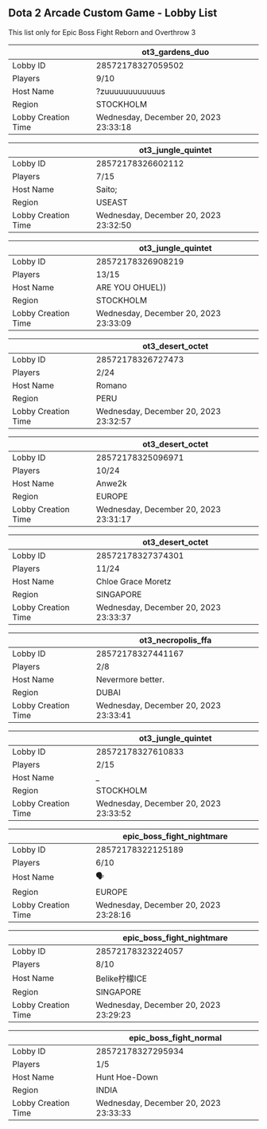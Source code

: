 ## Dota 2 Arcade Custom Game - Lobby List

This list only for Epic Boss Fight Reborn and Overthrow 3

|  | ot3_gardens_duo |
| ------ | ------ |
| Lobby ID | 28572178327059502 |
| Players | 9/10 |
| Host Name | ?zuuuuuuuuuuuus |
| Region | STOCKHOLM |
| Lobby Creation Time | Wednesday, December 20, 2023 23:33:18 |


|  | ot3_jungle_quintet |
| ------ | ------ |
| Lobby ID | 28572178326602112 |
| Players | 7/15 |
| Host Name | Saito; |
| Region | USEAST |
| Lobby Creation Time | Wednesday, December 20, 2023 23:32:50 |


|  | ot3_jungle_quintet |
| ------ | ------ |
| Lobby ID | 28572178326908219 |
| Players | 13/15 |
| Host Name | ARE YOU OHUEL)) |
| Region | STOCKHOLM |
| Lobby Creation Time | Wednesday, December 20, 2023 23:33:09 |


|  | ot3_desert_octet |
| ------ | ------ |
| Lobby ID | 28572178326727473 |
| Players | 2/24 |
| Host Name | Romano |
| Region | PERU |
| Lobby Creation Time | Wednesday, December 20, 2023 23:32:57 |


|  | ot3_desert_octet |
| ------ | ------ |
| Lobby ID | 28572178325096971 |
| Players | 10/24 |
| Host Name | Anwe2k |
| Region | EUROPE |
| Lobby Creation Time | Wednesday, December 20, 2023 23:31:17 |


|  | ot3_desert_octet |
| ------ | ------ |
| Lobby ID | 28572178327374301 |
| Players | 11/24 |
| Host Name | Chloe Grace Moretz |
| Region | SINGAPORE |
| Lobby Creation Time | Wednesday, December 20, 2023 23:33:37 |


|  | ot3_necropolis_ffa |
| ------ | ------ |
| Lobby ID | 28572178327441167 |
| Players | 2/8 |
| Host Name | Nevermore better. |
| Region | DUBAI |
| Lobby Creation Time | Wednesday, December 20, 2023 23:33:41 |


|  | ot3_jungle_quintet |
| ------ | ------ |
| Lobby ID | 28572178327610833 |
| Players | 2/15 |
| Host Name | *_* |
| Region | STOCKHOLM |
| Lobby Creation Time | Wednesday, December 20, 2023 23:33:52 |


|  | epic_boss_fight_nightmare |
| ------ | ------ |
| Lobby ID | 28572178322125189 |
| Players | 6/10 |
| Host Name | 🗣 |
| Region | EUROPE |
| Lobby Creation Time | Wednesday, December 20, 2023 23:28:16 |


|  | epic_boss_fight_nightmare |
| ------ | ------ |
| Lobby ID | 28572178323224057 |
| Players | 8/10 |
| Host Name | Belike柠檬ICE |
| Region | SINGAPORE |
| Lobby Creation Time | Wednesday, December 20, 2023 23:29:23 |


|  | epic_boss_fight_normal |
| ------ | ------ |
| Lobby ID | 28572178327295934 |
| Players | 1/5 |
| Host Name | Hunt Hoe-Down |
| Region | INDIA |
| Lobby Creation Time | Wednesday, December 20, 2023 23:33:33 |


